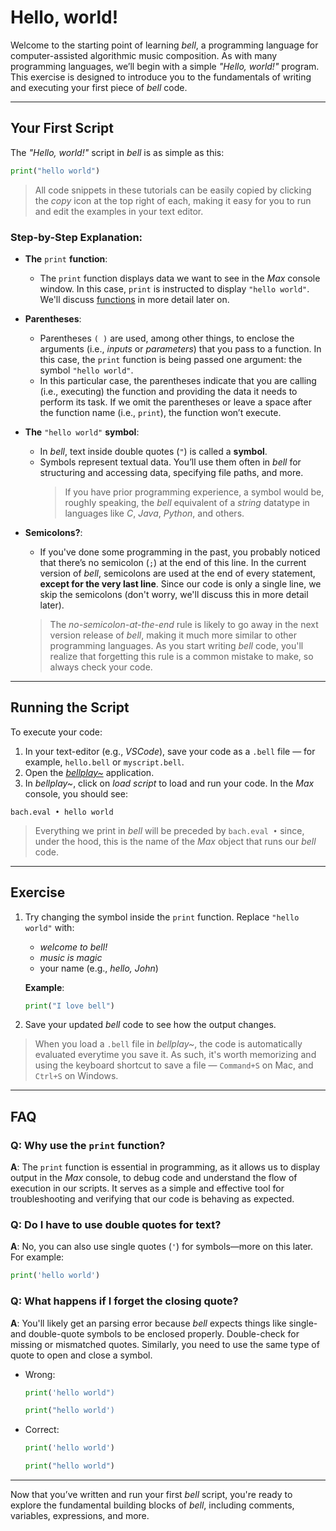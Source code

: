 # Hello, world!

Welcome to the starting point of learning _bell_, a programming language for computer-assisted algorithmic music composition. As with many programming languages, we’ll begin with a simple _"Hello, world!"_ program. This exercise is designed to introduce you to the fundamentals of writing and executing your first piece of _bell_ code.

---

## Your First Script

The _"Hello, world!"_ script in _bell_ is as simple as this:

```py
print("hello world")
```

> All code snippets in these tutorials can be easily copied by clicking the _copy_ icon at the top right of each, making it easy for you to run and edit the examples in your text editor.

### Step-by-Step Explanation:

- **The** `print` **function**:
  - The `print` function displays data we want to see in the _Max_ console window. In this case, `print` is instructed to display `"hello world"`. We'll discuss [functions](/#/functions) in more detail later on.
- **Parentheses**:
  - Parentheses `( )` are used, among other things, to enclose the arguments (i.e., _inputs_ or _parameters_) that you pass to a function. In this case, the `print` function is being passed one argument: the symbol `"hello world"`.
  - In this particular case, the parentheses indicate that you are calling (i.e., executing) the function and providing the data it needs to perform its task. If we omit the parentheses or leave a space after the function name (i.e., `print`), the function won’t execute.
- **The** `"hello world"` **symbol**:
  - In _bell_, text inside double quotes (`"`) is called a **symbol**.
  - Symbols represent textual data. You’ll use them often in _bell_ for structuring and accessing data, specifying file paths, and more.
    > If you have prior programming experience, a symbol would be, roughly speaking, the _bell_ equivalent of a _string_ datatype in languages like _C_, _Java_, _Python_, and others.
- **Semicolons?**:

  - If you've done some programming in the past, you probably noticed that there’s no semicolon (`;`) at the end of this line. In the current version of _bell_, semicolons are used at the end of every statement, **except for the very last line**. Since our code is only a single line, we skip the semicolons (don't worry, we'll discuss this in more detail later).

  > The _no-semicolon-at-the-end_ rule is likely to go away in the next version release of _bell_, making it much more similar to other programming languages. As you start writing _bell_ code, you'll realize that forgetting this rule is a common mistake to make, so always check your code.

---

## Running the Script

To execute your code:

1. In your text-editor (e.g., _VSCode_), save your code as a `.bell` file — for example, `hello.bell` or `myscript.bell`.
2. Open the [_bellplay~_](https://github.com/felipetovarhenao/bellplay/releases/latest) application.
3. In _bellplay~_, click on _load script_ to load and run your code. In the _Max_ console, you should see:

```
bach.eval • hello world
```

> Everything we print in _bell_ will be preceded by `bach.eval •` since, under the hood, this is the name of the _Max_ object that runs our _bell_ code.

---

## Exercise

1. Try changing the symbol inside the `print` function. Replace `"hello world"` with:

   - _welcome to bell!_
   - _music is magic_
   - your name (e.g., _hello, John_)

   **Example**:

   ```py
   print("I love bell")
   ```

2. Save your updated _bell_ code to see how the output changes.

> When you load a `.bell` file in _bellplay~_, the code is automatically evaluated everytime you save it. As such, it's worth memorizing and using the keyboard shortcut to save a file — `Command+S` on Mac, and `Ctrl+S` on Windows.

---

## FAQ

### Q: Why use the `print` function?

**A**: The `print` function is essential in programming, as it allows us to display output in the _Max_ console, to debug code and understand the flow of execution in our scripts. It serves as a simple and effective tool for troubleshooting and verifying that our code is behaving as expected.

### Q: Do I have to use double quotes for text?

**A**: No, you can also use single quotes (`'`) for symbols—more on this later. For example:

```py
print('hello world')
```

### Q: What happens if I forget the closing quote?

**A**: You'll likely get an parsing error because _bell_ expects things like single- and double-quote symbols to be enclosed properly. Double-check for missing or mismatched quotes. Similarly, you need to use the same type of quote to open and close a symbol.

- Wrong:

  ```py
  print('hello world")
  ```

  ```py
  print("hello world')
  ```

- Correct:

  ```py
  print('hello world')
  ```

  ```py
  print("hello world")
  ```

---

Now that you’ve written and run your first _bell_ script, you're ready to explore the fundamental building blocks of _bell_, including comments, variables, expressions, and more.
